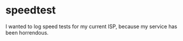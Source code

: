 # speedtest
I wanted to log speed tests for my current ISP, because my service has been horrendous.
